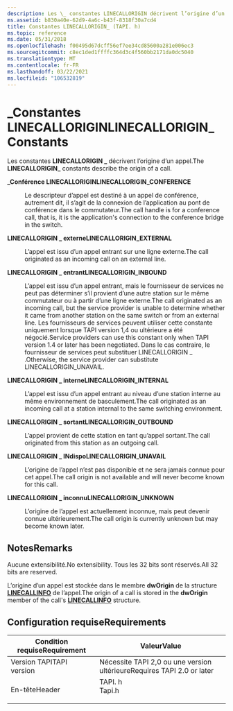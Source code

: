 ```yaml
---
description: Les \_ constantes LINECALLORIGIN décrivent l’origine d’un appel.
ms.assetid: b830a40e-62d9-4a6c-b43f-8318f30a7cd4
title: Constantes LINECALLORIGIN_ (TAPI. h)
ms.topic: reference
ms.date: 05/31/2018
ms.openlocfilehash: f00495d67dcff56ef7ee34cd85600a281e006ec3
ms.sourcegitcommit: c8ec1ded1ffffc364d3c4f560bb2171da0dc5040
ms.translationtype: MT
ms.contentlocale: fr-FR
ms.lasthandoff: 03/22/2021
ms.locfileid: "106532819"
---
```

# <a name="linecallorigin_-constants"></a><span data-ttu-id="17600-103">\_Constantes LINECALLORIGIN</span><span class="sxs-lookup"><span data-stu-id="17600-103">LINECALLORIGIN\_ Constants</span></span>

<span data-ttu-id="17600-104">Les constantes **LINECALLORIGIN \_** décrivent l’origine d’un appel.</span><span class="sxs-lookup"><span data-stu-id="17600-104">The **LINECALLORIGIN\_** constants describe the origin of a call.</span></span>

<dl> <dt>

<span data-ttu-id="17600-105"><span id="LINECALLORIGIN_CONFERENCE"></span><span id="linecallorigin_conference"></span>**\_Conférence LINECALLORIGIN**</span><span class="sxs-lookup"><span data-stu-id="17600-105"><span id="LINECALLORIGIN_CONFERENCE"></span><span id="linecallorigin_conference"></span>**LINECALLORIGIN\_CONFERENCE**</span></span>
</dt> <dd> <dl> <dt>



<span data-ttu-id="17600-106">Le descripteur d’appel est destiné à un appel de conférence, autrement dit, il s’agit de la connexion de l’application au pont de conférence dans le commutateur.</span><span class="sxs-lookup"><span data-stu-id="17600-106">The call handle is for a conference call, that is, it is the application's connection to the conference bridge in the switch.</span></span>


</dt> </dl> </dd> <dt>

<span data-ttu-id="17600-107"><span id="LINECALLORIGIN_EXTERNAL"></span><span id="linecallorigin_external"></span>**LINECALLORIGIN \_ externe**</span><span class="sxs-lookup"><span data-stu-id="17600-107"><span id="LINECALLORIGIN_EXTERNAL"></span><span id="linecallorigin_external"></span>**LINECALLORIGIN\_EXTERNAL**</span></span>
</dt> <dd> <dl> <dt>



<span data-ttu-id="17600-108">L’appel est issu d’un appel entrant sur une ligne externe.</span><span class="sxs-lookup"><span data-stu-id="17600-108">The call originated as an incoming call on an external line.</span></span>


</dt> </dl> </dd> <dt>

<span data-ttu-id="17600-109"><span id="LINECALLORIGIN_INBOUND"></span><span id="linecallorigin_inbound"></span>**LINECALLORIGIN \_ entrant**</span><span class="sxs-lookup"><span data-stu-id="17600-109"><span id="LINECALLORIGIN_INBOUND"></span><span id="linecallorigin_inbound"></span>**LINECALLORIGIN\_INBOUND**</span></span>
</dt> <dd> <dl> <dt>



<span data-ttu-id="17600-110">L’appel est issu d’un appel entrant, mais le fournisseur de services ne peut pas déterminer s’il provient d’une autre station sur le même commutateur ou à partir d’une ligne externe.</span><span class="sxs-lookup"><span data-stu-id="17600-110">The call originated as an incoming call, but the service provider is unable to determine whether it came from another station on the same switch or from an external line.</span></span> <span data-ttu-id="17600-111">Les fournisseurs de services peuvent utiliser cette constante uniquement lorsque TAPI version 1,4 ou ultérieure a été négocié.</span><span class="sxs-lookup"><span data-stu-id="17600-111">Service providers can use this constant only when TAPI version 1.4 or later has been negotiated.</span></span> <span data-ttu-id="17600-112">Dans le cas contraire, le fournisseur de services peut substituer LINECALLORIGIN \_ .</span><span class="sxs-lookup"><span data-stu-id="17600-112">Otherwise, the service provider can substitute LINECALLORIGIN\_UNAVAIL.</span></span>


</dt> </dl> </dd> <dt>

<span data-ttu-id="17600-113"><span id="LINECALLORIGIN_INTERNAL"></span><span id="linecallorigin_internal"></span>**LINECALLORIGIN \_ interne**</span><span class="sxs-lookup"><span data-stu-id="17600-113"><span id="LINECALLORIGIN_INTERNAL"></span><span id="linecallorigin_internal"></span>**LINECALLORIGIN\_INTERNAL**</span></span>
</dt> <dd> <dl> <dt>



<span data-ttu-id="17600-114">L’appel est issu d’un appel entrant au niveau d’une station interne au même environnement de basculement.</span><span class="sxs-lookup"><span data-stu-id="17600-114">The call originated as an incoming call at a station internal to the same switching environment.</span></span>


</dt> </dl> </dd> <dt>

<span data-ttu-id="17600-115"><span id="LINECALLORIGIN_OUTBOUND"></span><span id="linecallorigin_outbound"></span>**LINECALLORIGIN \_ sortant**</span><span class="sxs-lookup"><span data-stu-id="17600-115"><span id="LINECALLORIGIN_OUTBOUND"></span><span id="linecallorigin_outbound"></span>**LINECALLORIGIN\_OUTBOUND**</span></span>
</dt> <dd> <dl> <dt>



<span data-ttu-id="17600-116">L’appel provient de cette station en tant qu’appel sortant.</span><span class="sxs-lookup"><span data-stu-id="17600-116">The call originated from this station as an outgoing call.</span></span>


</dt> </dl> </dd> <dt>

<span data-ttu-id="17600-117"><span id="LINECALLORIGIN_UNAVAIL"></span><span id="linecallorigin_unavail"></span>**LINECALLORIGIN \_ INdispo**</span><span class="sxs-lookup"><span data-stu-id="17600-117"><span id="LINECALLORIGIN_UNAVAIL"></span><span id="linecallorigin_unavail"></span>**LINECALLORIGIN\_UNAVAIL**</span></span>
</dt> <dd> <dl> <dt>



<span data-ttu-id="17600-118">L’origine de l’appel n’est pas disponible et ne sera jamais connue pour cet appel.</span><span class="sxs-lookup"><span data-stu-id="17600-118">The call origin is not available and will never become known for this call.</span></span>


</dt> </dl> </dd> <dt>

<span data-ttu-id="17600-119"><span id="LINECALLORIGIN_UNKNOWN"></span><span id="linecallorigin_unknown"></span>**LINECALLORIGIN \_ inconnu**</span><span class="sxs-lookup"><span data-stu-id="17600-119"><span id="LINECALLORIGIN_UNKNOWN"></span><span id="linecallorigin_unknown"></span>**LINECALLORIGIN\_UNKNOWN**</span></span>
</dt> <dd> <dl> <dt>



<span data-ttu-id="17600-120">L’origine de l’appel est actuellement inconnue, mais peut devenir connue ultérieurement.</span><span class="sxs-lookup"><span data-stu-id="17600-120">The call origin is currently unknown but may become known later.</span></span>


</dt> </dl> </dd> </dl>

## <a name="remarks"></a><span data-ttu-id="17600-121">Notes</span><span class="sxs-lookup"><span data-stu-id="17600-121">Remarks</span></span>

<span data-ttu-id="17600-122">Aucune extensibilité.</span><span class="sxs-lookup"><span data-stu-id="17600-122">No extensibility.</span></span> <span data-ttu-id="17600-123">Tous les 32 bits sont réservés.</span><span class="sxs-lookup"><span data-stu-id="17600-123">All 32 bits are reserved.</span></span>

<span data-ttu-id="17600-124">L’origine d’un appel est stockée dans le membre **dwOrigin** de la structure [**LINECALLINFO**](/windows/desktop/api/Tapi/ns-tapi-linecallinfo) de l’appel.</span><span class="sxs-lookup"><span data-stu-id="17600-124">The origin of a call is stored in the **dwOrigin** member of the call's [**LINECALLINFO**](/windows/desktop/api/Tapi/ns-tapi-linecallinfo) structure.</span></span>

## <a name="requirements"></a><span data-ttu-id="17600-125">Configuration requise</span><span class="sxs-lookup"><span data-stu-id="17600-125">Requirements</span></span>



| <span data-ttu-id="17600-126">Condition requise</span><span class="sxs-lookup"><span data-stu-id="17600-126">Requirement</span></span> | <span data-ttu-id="17600-127">Valeur</span><span class="sxs-lookup"><span data-stu-id="17600-127">Value</span></span> |
|-------------------------|-----------------------------------------------------------------------------------|
| <span data-ttu-id="17600-128">Version TAPI</span><span class="sxs-lookup"><span data-stu-id="17600-128">TAPI version</span></span><br/> | <span data-ttu-id="17600-129">Nécessite TAPI 2,0 ou une version ultérieure</span><span class="sxs-lookup"><span data-stu-id="17600-129">Requires TAPI 2.0 or later</span></span><br/>                                             |
| <span data-ttu-id="17600-130">En-tête</span><span class="sxs-lookup"><span data-stu-id="17600-130">Header</span></span><br/>       | <dl> <span data-ttu-id="17600-131"><dt>TAPI. h</dt></span><span class="sxs-lookup"><span data-stu-id="17600-131"><dt>Tapi.h</dt></span></span> </dl> |



 

 





